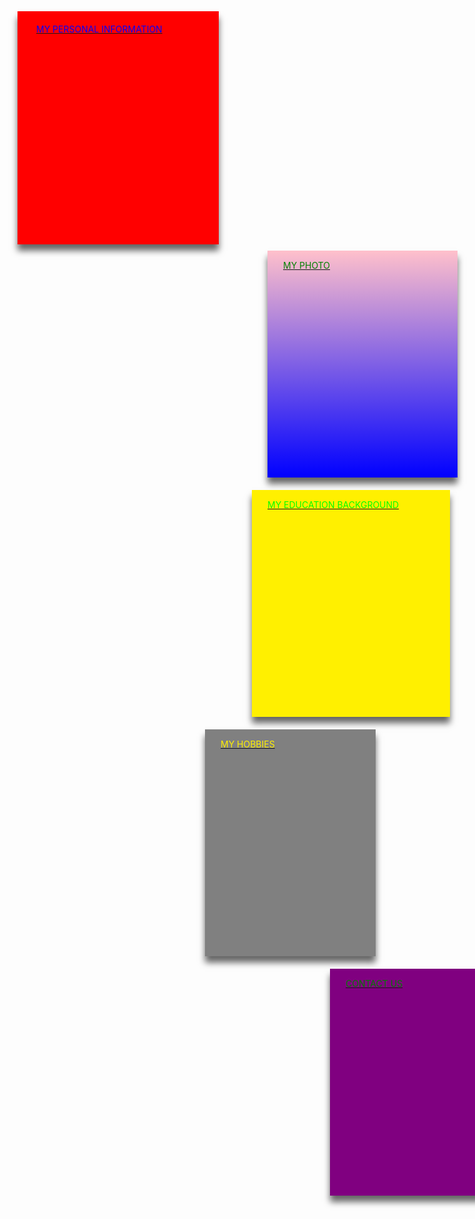 
<html lang="en">
<style>
.Container {
   display: flex;
   flex-direction:row;
   flex-wrap: wrap;
   width: 100%;
   height: auto;
   }   
.bio {
background-color: red;
width:100%;
padding:20px 30px;
height:333px;
color:blue;
margin: 0px;
margin-left: 0px;
bottom: 0px;
box-shadow:0px 10px 10px rgba(0,0,0,0.6);   
   } 
.bio:hover{
background-color:green;
}
.education{
background-color: #fff000;
color:#00ff00;
width:50%;
height:333px;
padding:15px 25px;  
margin: 10px;
margin-left: 375px;
bottom: 10px;   
box-shadow:0px 10px 10px rgba(0,0,0,0.6);   
}
.education:hover{
background-color:pink;
}
.hobbies{
background-color: gray;
color:#fff000;
width:50%;
height:333px;
padding:15px 25px;   
margin: 10px;
margin-left: 300px;
bottom: 10px;
box-shadow:0px 10px 10px rgba(0,0,0,0.6);   
}
.hobbies:hover{
background-color:chocolate;
}
.contact{
background-color: purple;
color:green;
width:50%;
height:333px;
padding:15px 25px;   
margin: 10px;
margin-left: 500px;
bottom: 10px;   
box-shadow:0px 10px 10px rgba(0,0,0,0.6);   
}
.contact:hover{
background-color:#000;
}
.photo{
background: linear-gradient(pink,blue);
color:green;
width:50%;
height:333px;
padding:15px 25px;   
margin: 10px;
margin-left: 400px;
bottom: 10px;   
box-shadow:0px 10px 10px rgba(0,0,0,0.6);
}
.photo:hover{
background:gray;
}

</style>
<head>
   <meta charset="UTF-8">
   <link rel="shortcut icon" type="image/png" href="https://media-exp2.licdn.com/dms/image/C5603AQEjlsgLPej7wA/profile-displayphoto-shrink_200_200/0/1624454506617?e=2147483647&v=beta&t=0vVF6Jpprc4wJWm1BXVWp_OyJB-Kv1D9eGKx4Pd_big">
</head>
<body>
<div class="Container">
<a href="https://emiblezz.github.io/my-Bio-Data/">
<div class="bio">
<h>MY PERSONAL INFORMATION</h>
</div>
</a>
<a href="https://emiblezz.github.io/my-photo/">
<div class="photo">
<h>MY PHOTO</h>
</div>
</a>
<a href="https://emiblezz.github.io/my-education/">
<div class="education">
<h>MY EDUCATION BACKGROUND</h>
</div>
</a>   
<a href="https://emiblezz.github.io/hobbies/">
<div class="hobbies">
<h>MY HOBBIES</h>
</div>
</a>      
<a href="https://emiblezz.github.io/CONTACTS-FORM/">
<div class="contact">
<h>CONTACT US</h>
</div>
</a>
</div>
</body>
</html>
